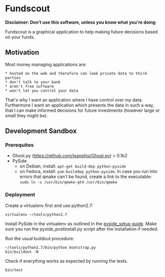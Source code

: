 Fundscout
=========

**Disclaimer: Don't use this software, unless you know what you're doing**

Fundscout is a graphical application to help making future decisions based on your funds.

Motivation
----------

Most money managing applications are:

    * hosted on the web and therefore can leak private data to third parties
    * don't talk to your bank
    * aren't free software
    * won't let you control your data

That's why I want an application where I have control over my data.
Furthermore I want an application which presents the data in such a way,
that I can make informed decisions for future investments (however
large or small they might be).

Development Sandbox
-------------------

### Prerequites

* Ghost.py (https://github.com/jeanphix/Ghost.py) > 0.1b2
* PySide
    - on Debian, install: `apt-get build-dep python-pyside`
    - on Fedora, install: `yum-builddep python-pyside`. In case you run
      into errors that qmake can't be found, create a link to the
      executable: `sudo ln -s /usr/bin/qmake-qt4 /usr/bin/qmake`

### Deployment

Create a virtualenv first and use python2.7:

    virtualenv ~/tools/python2.7

Install PySide in the virtualenv as outlined in the [pyside_setup
guide](https://github.com/PySide/pyside-setup). Make sure you run the
pyside_postinstall.py script after the installation if needed.

Run the usual buildout procedure:

    ~/tools/python2.7/bin/python bootstrap.py
    bin/buildout -N

Check if everything works as expected by running the tests.

    bin/test
